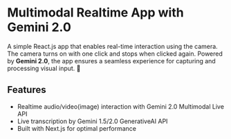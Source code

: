 # Multimodal Realtime App with Gemini 2.0  

A simple React.js app that enables real-time interaction using the camera. The camera turns on with one click and stops when clicked again. Powered by **Gemini 2.0**, the app ensures a seamless experience for capturing and processing visual input. 🚀  

## Features

- Realtime audio/video(image) interaction with Gemini 2.0 Multimodal Live API
- Live transcription by Gemini 1.5/2.0 GenerativeAI API
- Built with Next.js for optimal performance
